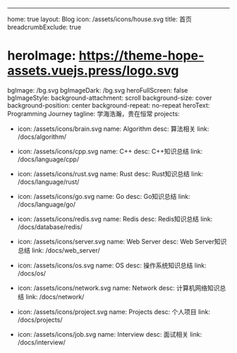 ---
home: true
layout: Blog
icon: /assets/icons/house.svg
title: 首页
breadcrumbExclude: true
# heroImage: https://theme-hope-assets.vuejs.press/logo.svg
bgImage: /bg.svg
bgImageDark: /bg.svg
heroFullScreen: false
bgImageStyle:
  background-attachment: scroll
  background-size: cover
  background-position: center
  background-repeat: no-repeat
heroText: Programming Journey
tagline: 学海浩瀚，贵在恒常
projects:
  - icon: /assets/icons/brain.svg
    name: Algorithm
    desc: 算法相关
    link: /docs/algorithm/

  - icon: /assets/icons/cpp.svg
    name: C++
    desc: C++知识总结
    link: /docs/language/cpp/

  - icon: /assets/icons/rust.svg
    name: Rust
    desc: Rust知识总结
    link: /docs/language/rust/

  - icon: /assets/icons/go.svg
    name: Go
    desc: Go知识总结
    link: /docs/language/go/

  - icon: /assets/icons/redis.svg
    name: Redis
    desc: Redis知识总结
    link: /docs/database/redis/

  - icon: /assets/icons/server.svg
    name: Web Server
    desc: Web Server知识总结
    link: /docs/web_server/

  - icon: /assets/icons/os.svg
    name: OS
    desc: 操作系统知识总结
    link: /docs/os/
  
  - icon: /assets/icons/network.svg
    name: Network
    desc: 计算机网络知识总结
    link: /docs/network/

  - icon: /assets/icons/project.svg
    name: Projects
    desc: 个人项目
    link: /docs/projects/

  - icon: /assets/icons/job.svg
    name: Interview
    desc: 面试相关
    link: /docs/interview/